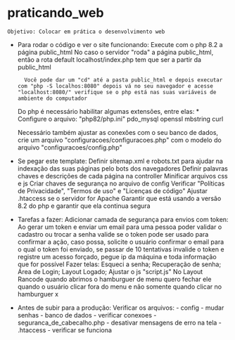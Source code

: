 # praticando_web
    Objetivo: Colocar em prática o desenvolvimento web

- Para rodar o código e ver o site funcionando:
    Execute com o php 8.2 a página public_html
        No caso o servidor "roda" a página public_html, então a rota default localhost/index.php tem que ser a partir da public_html
        
        Você pode dar um "cd" até a pasta public_html e depois executar com "php -S localhos:8080" depois vá no seu navegador e acesse "localhost:8080/" verifique se o php está nas suas variáveis de ambiente do computador

    Do php é necessário habilitar algumas extensões, entre elas: 
        * Configure o arquivo: "php82/php.ini"
        pdo_mysql
        openssl
        mbstring
        curl

    Necessário também ajustar as conexões com o seu banco de dados, crie um arquivo "configuracoes/configuracoes.php" com o modelo do arquivo "configuracoes/config.php"

- Se pegar este template:
    Definir sitemap.xml e robots.txt para ajudar na indexação das suas páginas pelo bots dos navegadores
    Definir palavras chaves e descrições de cada página na controller
    Minificar arquivos css e js
    Criar chaves de segurança no arquivo de config
    Verificar "Políticas de Privacidade", "Termos de uso" e "Licenças de código"
    Ajustar .htaccess se o servidor for Apache
    Garantir que está usando a versão 8.2 do php e garantir que ela continua segura

- Tarefas a fazer:
    Adicionar camada de segurança para envios com token:
        Ao gerar um token e enviar um email para uma pessoa poder validar o cadastro ou trocar a senha valide se o token pode ser usado para confirmar a ação, caso possa, solicite o usuário confirmar o email para o qual o token foi enviado, se passar de 10 tentativas invalide o token e registre um acesso forçado, pegue ip da máquina e toda informação que for possível
    Fazer telas: Esqueci a senha; Recuperação de senha; Área de Login; Layout Logado;
    Ajustar o js "script.js"
    No Layout Rancode quando abrimos o hamburguer de menu quero fechar ele quando o usuário clicar fora do menu e não somente quando clicar no hamburguer x
    

- Antes de subir para a produção:
    Verificar os arquivos: 
        - config - mudar senhas
        - banco de dados - verificar conexoes
        - seguranca_de_cabecalho.php - desativar mensagens de erro na tela
        - .htaccess - verificar se funciona
